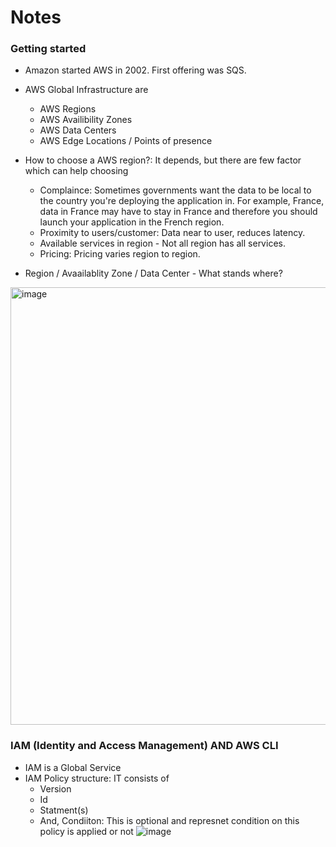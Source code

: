 # Notes

### Getting started

- Amazon started AWS in 2002. First offering was SQS.
- AWS Global Infrastructure are
  - AWS Regions
  - AWS Availibility Zones
  - AWS Data Centers
  - AWS Edge Locations / Points of presence

- How to choose a AWS region?: It depends, but there are few factor which can help choosing
  - Complaince: Sometimes governments want the data to be local to the country you're deploying the application in. For example, France, data in France may     have to stay in France and therefore you should launch your application in the French region.
  - Proximity to users/customer: Data near to user, reduces latency.
  - Available services in region - Not all region has all services.
  - Pricing: Pricing varies region to region.

- Region / Avaailablity Zone / Data Center - What stands where?
 <img width="700" alt="image" align = "center" src="https://user-images.githubusercontent.com/22455492/178155498-34545b34-8908-4a7a-986d-4790308590b6.png">


### IAM (Identity and Access Management) AND AWS CLI

- IAM is a Global Service
- IAM Policy structure: IT consists of
  - Version
  - Id
  - Statment(s)
  - And, Condiiton: This is optional and represnet condition on this policy is applied or not
    ![image](https://user-images.githubusercontent.com/22455492/178217419-ddadf419-05d7-4329-983f-528dd5dca89d.png)
    

